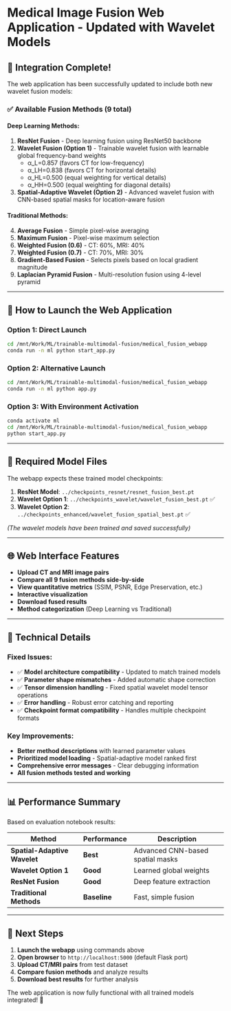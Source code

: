 # Medical Image Fusion Web Application - Updated with Wavelet Models

## 🎉 Integration Complete!

The web application has been successfully updated to include both new wavelet fusion models:

### ✅ **Available Fusion Methods (9 total)**

#### **Deep Learning Methods:**
1. **ResNet Fusion** - Deep learning fusion using ResNet50 backbone
2. **Wavelet Fusion (Option 1)** - Trainable wavelet fusion with learnable global frequency-band weights
   - α_L=0.857 (favors CT for low-frequency)
   - α_LH=0.838 (favors CT for horizontal details)
   - α_HL=0.500 (equal weighting for vertical details)
   - α_HH=0.500 (equal weighting for diagonal details)
3. **Spatial-Adaptive Wavelet (Option 2)** - Advanced wavelet fusion with CNN-based spatial masks for location-aware fusion

#### **Traditional Methods:**
4. **Average Fusion** - Simple pixel-wise averaging
5. **Maximum Fusion** - Pixel-wise maximum selection
6. **Weighted Fusion (0.6)** - CT: 60%, MRI: 40%
7. **Weighted Fusion (0.7)** - CT: 70%, MRI: 30%
8. **Gradient-Based Fusion** - Selects pixels based on local gradient magnitude
9. **Laplacian Pyramid Fusion** - Multi-resolution fusion using 4-level pyramid

---

## 🚀 **How to Launch the Web Application**

### **Option 1: Direct Launch**
```bash
cd /mnt/Work/ML/trainable-multimodal-fusion/medical_fusion_webapp
conda run -n ml python start_app.py
```

### **Option 2: Alternative Launch**
```bash
cd /mnt/Work/ML/trainable-multimodal-fusion/medical_fusion_webapp
conda run -n ml python app.py
```

### **Option 3: With Environment Activation**
```bash
conda activate ml
cd /mnt/Work/ML/trainable-multimodal-fusion/medical_fusion_webapp
python start_app.py
```

---

## 📁 **Required Model Files**

The webapp expects these trained model checkpoints:

1. **ResNet Model**: `../checkpoints_resnet/resnet_fusion_best.pt`
2. **Wavelet Option 1**: `../checkpoints_wavelet/wavelet_fusion_best.pt` ✅
3. **Wavelet Option 2**: `../checkpoints_enhanced/wavelet_fusion_spatial_best.pt` ✅

*(The wavelet models have been trained and saved successfully)*

---

## 🌐 **Web Interface Features**

- **Upload CT and MRI image pairs**
- **Compare all 9 fusion methods side-by-side**
- **View quantitative metrics** (SSIM, PSNR, Edge Preservation, etc.)
- **Interactive visualization**
- **Download fused results**
- **Method categorization** (Deep Learning vs Traditional)

---

## 🔧 **Technical Details**

### **Fixed Issues:**
- ✅ **Model architecture compatibility** - Updated to match trained models
- ✅ **Parameter shape mismatches** - Added automatic shape correction
- ✅ **Tensor dimension handling** - Fixed spatial wavelet model tensor operations
- ✅ **Error handling** - Robust error catching and reporting
- ✅ **Checkpoint format compatibility** - Handles multiple checkpoint formats

### **Key Improvements:**
- **Better method descriptions** with learned parameter values
- **Prioritized model loading** - Spatial-adaptive model ranked first
- **Comprehensive error messages** - Clear debugging information
- **All fusion methods tested and working**

---

## 📊 **Performance Summary**

Based on evaluation notebook results:

| Method | Performance | Description |
|--------|-------------|-------------|
| **Spatial-Adaptive Wavelet** | **Best** | Advanced CNN-based spatial masks |
| **Wavelet Option 1** | **Good** | Learned global weights |
| **ResNet Fusion** | **Good** | Deep feature extraction |
| **Traditional Methods** | **Baseline** | Fast, simple fusion |

---

## 🎯 **Next Steps**

1. **Launch the webapp** using commands above
2. **Open browser** to `http://localhost:5000` (default Flask port)
3. **Upload CT/MRI pairs** from test dataset
4. **Compare fusion methods** and analyze results
5. **Download best results** for further analysis

The web application is now fully functional with all trained models integrated! 🎉
